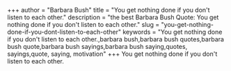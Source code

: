 +++
author = "Barbara Bush"
title = "You get nothing done if you don't listen to each other."
description = "the best Barbara Bush Quote: You get nothing done if you don't listen to each other."
slug = "you-get-nothing-done-if-you-dont-listen-to-each-other"
keywords = "You get nothing done if you don't listen to each other.,barbara bush,barbara bush quotes,barbara bush quote,barbara bush sayings,barbara bush saying,quotes, sayings,quote, saying, motivation"
+++
You get nothing done if you don't listen to each other.
